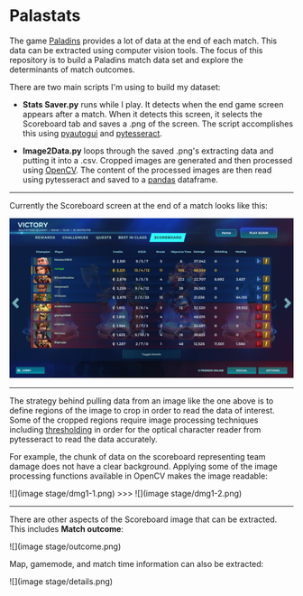 # Palastats

The game [Paladins](https://www.paladins.com/) provides a lot of data at the end of each match. This data can be extracted using computer vision tools. The focus of this repository is to build a Paladins match data set and explore the determinants of match outcomes.

There are two main scripts I'm using to build my dataset:

* **Stats Saver.py** runs while I play. It detects when the end game screen appears after a match. When it detects this screen, it selects the Scoreboard tab and saves a .png of the screen. The script accomplishes this using [pyautogui](http://pyautogui.readthedocs.io/en/latest/index.html) and [pytesseract](https://github.com/madmaze/pytesseract).

* **Image2Data.py** loops through the saved .png's extracting data and putting it into a .csv. Cropped images are generated and then processed using [OpenCV](http://opencv-python-tutroals.readthedocs.io/en/latest/py_tutorials/py_tutorials.html). The content of the processed images are then read using pytesseract and saved to a [pandas](https://pandas.pydata.org/pandas-docs/stable/) dataframe. 

---

Currently the Scoreboard screen at the end of a match looks like this:

![](saved/20180622%20160110.png)

---

The strategy behind pulling data from an image like the one above is to define regions of the image to crop in order to read the data of interest. Some of the cropped regions require image processing techniques including [thresholding](https://docs.opencv.org/3.4/d7/d4d/tutorial_py_thresholding.html) in order for the optical character reader from pytesseract to read the data accurately. 

For example, the chunk of data on the scoreboard representing team damage does not have a clear background. Applying some of the image processing functions available in OpenCV makes the image readable:

![](image stage/dmg1-1.png) >>> ![](image stage/dmg1-2.png)

---

There are other aspects of the Scoreboard image that can be extracted. This includes **Match outcome**:

![](image stage/outcome.png)

Map, gamemode, and match time information can also be extracted:

![](image stage/details.png)